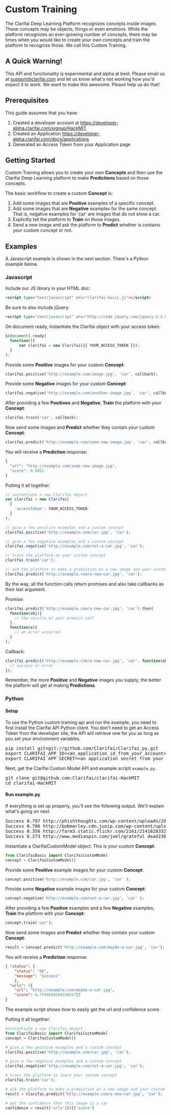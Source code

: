 # Custom Training

The Clarifai Deep Learning Platform recognizes concepts inside images. These concepts may be objects, things or even emotions. While the platform recognizes an ever-growing number of concepts, there may be times when you would like to create your own concepts and train the platform to recognize those. We call this Custom Training. 

## A Quick Warning!

This API and functionality is experimental and alpha at best. Please email us at support@clarifai.com and let us know what's not working how you'd expect it to work. We want to make this awesome. Please help us do that!

## Prerequisites

This guide assumes that you have:

1. Created a developer account at https://developer-alpha.clarifai.com/signup/HackMIT
2. Created an Application https://developer-alpha.clarifai.com/docs/applications
3. Generated an Access Token from your Application page

## Getting Started

Custom Training allows you to create your own **Concepts** and then use the Clarifai Deep Learning platform to make **Predictions** based on those concepts. 

The basic workflow to create a custom **Concept** is:

1. Add some images that are **Positive** examples of a specific concept.
2. Add some images that are **Negative** examples for the same concept. That is, negative examples for 'car' are images that do not show a car.
3. Explicitly tell the platform to **Train** on those images.
4. Send a new image and ask the platform to **Predict** whether is contains your custom concept or not.

## Examples

A Javascript example is shown in the next section. There's a Python example below.

### Javascript

Include our JS library in your HTML doc:

```html
<script type="text/javascript" src="clarifai-basic.js"></script>
```

Be sure to also include jQuery:

```html
<script type="text/javascript" src="http://code.jquery.com/jquery-2.1.4.min.js"></script>
```

On document ready, instantiate the Clarifai object with your access token:

```js
$(document).ready(
  function(){
      var clarifai = new Clarifai({{ YOUR_ACCESS_TOKEN }});
  }  
);
```

Provide some **Positive** images for your custom **Concept**:

```js
clarifai.positive('http://example.com/image.jpg', 'car', callback);
```

Provide some **Negative** images for your custom **Concept**:

```js
clarifai.negative('http://example.com/another-image.jpg', 'car', callback);
```

After providing a few **Positives** and **Negative**, **Train** the platform with your **Concept**:

```js
clarifai.train('car', callback);
```

Now send some images and **Predict** whether they contain your custom **Concept**:

```js
clarifai.predict('http://example.com/some-new-image.jpg', 'car', callback);
```

You will receive a **Prediction** response:

```js
{
  "url": "http://example.com/some-new-image.jpg",
  "score": 0.9852
}
```
Putting it all together:

```js
// instantiate a new Clarifai object
var clarifai = new Clarifai(
  {
    'accessToken': YOUR_ACCESS_TOKEN
  }
);

// give a few positive examples and a custom concept
clarifai.positive('http://example.com/car.jpg', 'car');

// give a few negative examples and a custom concept
clarifai.negative('http://example.com/not-a-car.jpg', 'car');

// train the platform on your custom concept
clarifai.train('car');

// ask the platform to make a prediction on a new image and your custom concept
clarifai.predict('http://example.com/a-new-car.jpg', 'car');
```

By the way, all the function calls return promises and also take callbacks as their last argument.

Promise:

```js
clarifai.predict('http://example.com/a-new-car.jpg', 'car').then(
  function(obj){
    // the results of your predict call
  },
  function(e){
    // an error occurred
  }
);
```

Callback:

```js
clarifai.predict('http://example.com/a-new-car.jpg', 'car', function(obj){
  // success or error
});
```

Remember, the more **Positive** and **Negative** images you supply, the better the platform will get at making **Predictions**. 
 
### Python

#### Setup

To use the Python custom training api and run the example, you need to first
install the Clarifai API Python client. You don't need to get an Access Token
from the developer site, the API will retrieve one for you as long as you set
your environment variables.

<pre>
pip install git+git://github.com/Clarifai/Clarifai_py.git
export CLARIFAI_APP_ID=&lt;an_application_id_from_your_account&gt;
export CLARIFAI_APP_SECRET=&lt;an_application_secret_from_your_account&gt;
</pre>

Next, get the Clarifai Custom Model API and example scripti `example.py`.

<pre>
git clone git@github.com:Clarifai/clarifai-HackMIT
cd clarifai-HackMIT
</pre>

#### Run example.py

If everything is set up properly, you'll see the following output. We'll explain what's going on next.

<pre>
Success 0.797 http://phishthoughts.com/wp-content/uploads/2012/07/photo-1-11-e1342391144673.jpg
Success 0.706 http://bobmarley.cdn.junip.com/wp-content/uploads/2014/10/DSC01226-e1311293061704.jpg
Success 0.356 http://farm3.static.flickr.com/2161/2141620332_2b741028b3.jpg
Success 0.273 http://www.mediaspin.com/joel/grateful_dead230582_15-52.jpg
</pre>

Instantiate a ClarifaiCustomModel object. This is your custom **Concept**:

```python
from ClarifaiBasic import ClarifaiCustomModel
concept = ClarifaiCustomModel()
```

Provide some **Positive** example images for your custom **Concept**:

```python
concept.positive('http://example.com/car.jpg', 'car' );
```

Provide some **Negative** example images for your custom **Concept**:

```python
concept.negative('http://example.com/not-a-car.jpg', 'car' );
```

After providing a few **Positive** examples and a few **Negative** examples, **Train** the platform with your **Concept**:

```python
concept.train('car');
```

Now send some images and **Predict** whether they contain your custom **Concept**:

```python
result = concept.predict('http://example.com/maybe-a-car.jpg', 'car');
```

You will receive a **Prediction** response:

```json
{ "status": {
    "status": "OK", 
    "message": "Success"
    }, 
  "urls": [{
    "url": "http://example.com/maybe-a-car.jpg", 
    "score": 0.7794588208198547}]
}
```
The example script shows how to easily get the url and confidence score.

Putting it all together:

```python
#instantiate a new Clarifai object
from ClarifaiBasic import ClarifaiCustomModel
concept = ClarifaiCustomModel()

# give a few positive examples and a custom concept
clarifai.positive('http://example.com/car.jpg', 'car');

# give a few negative examples and a custom concept
clarifai.negative('http://example.com/not-a-car.jpg', 'car');

# train the platform to learn your custom concept
clarifai.train('car');

# ask the platform to make a prediction on a new image and your custom concept
result = clarifai.predict('http://example.com/a-new-car.jpg', 'car');

# get the confidence that this image is a car
confidence = result['urls'][0]['score']
```



